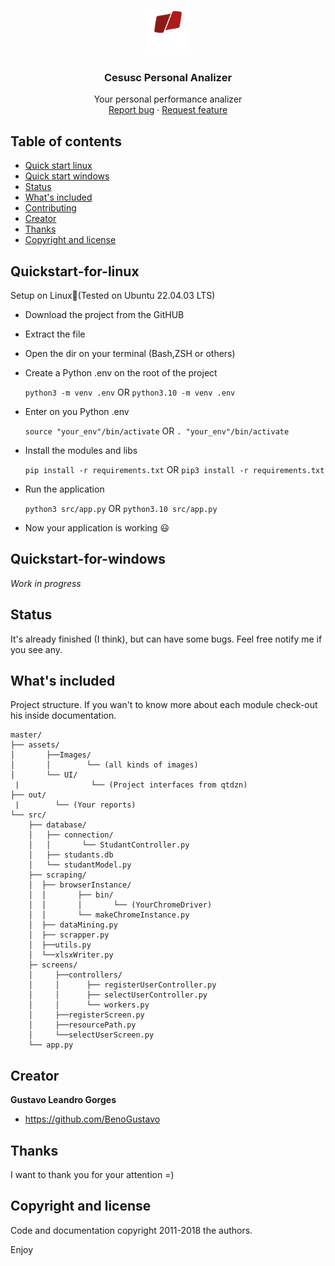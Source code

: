 <p align="center">
  <a href="https://cesusc.edu.br/">
    <img src="assets/images/logo-cesusc.png" alt="Cesusc Logo" width=72 height=72>
  </a>

  <h3 align="Center">Cesusc Personal Analizer</h3>

  <p align="center">
    Your personal performance analizer
    <br>
    <a href="https://reponame/issues/new?template=bug.md">Report bug</a>
    ·
    <a href="https://reponame/issues/new?template=feature.md&labels=feature">Request feature</a>
  </p>
</p>

## Table of contents

-   [Quick start linux](#quickstart-for-linux)
-   [Quick start windows](#quickstart-for-windows)
-   [Status](#status)
-   [What's included](#whats-included)
-   [Contributing](#contributing)
-   [Creator](#creator)
-   [Thanks](#thanks)
-   [Copyright and license](#copyright-and-license)

## Quickstart-for-linux

Setup on Linux🐧(Tested on Ubuntu 22.04.03 LTS)

-   Download the project from the GitHUB

-   Extract the file

-   Open the dir on your terminal (Bash,ZSH or others)

-   Create a Python .env on the root of the project

    `python3 -m venv .env` OR `python3.10 -m venv .env`

-   Enter on you Python .env

    `source "your_env"/bin/activate` OR `. "your_env"/bin/activate`

-   Install the modules and libs

    `pip install -r requirements.txt` OR `pip3 install -r requirements.txt`

-   Run the application

    `python3 src/app.py` OR `python3.10 src/app.py`

-   Now your application is working 😃

## Quickstart-for-windows

_Work in progress_

## Status

It's already finished (I think), but can have some bugs. Feel free notify me if you see any.

## What's included

Project structure. If you wan't to know more about each module check-out his inside documentation.

```text
master/
├── assets/
│       ├──Images/
│       │        └── (all kinds of images)
│       └── UI/
 |                └── (Project interfaces from qtdzn)
├── out/
 |        └── (Your reports)
└── src/
    ├── database/
    │   ├── connection/
    │   │       └── StudantController.py
    │   ├── studants.db
    │   └── studantModel.py
    ├── scraping/
    │  ├── browserInstance/
    │  │       ├── bin/
    │  │       │       └── (YourChromeDriver)
    │  │       └── makeChromeInstance.py
    │  ├── dataMining.py
    │  ├── scrapper.py
    │  ├──utils.py
    │  └──xlsxWriter.py
    ├─ screens/
    │     ├──controllers/
    │     │      ├── registerUserController.py
    │     │      ├── selectUserController.py
    │     │      └── workers.py
    │     ├──registerScreen.py
    │     ├──resourcePath.py
    │     └──selectUserScreen.py
    └── app.py
```

## Creator

**Gustavo Leandro Gorges**

-   <https://github.com/BenoGustavo>

## Thanks

I want to thank you for your attention =)

## Copyright and license

Code and documentation copyright 2011-2018 the authors.

Enjoy
